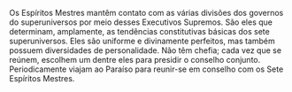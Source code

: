 ﻿Os Espíritos Mestres mantêm contato com as várias divisões dos governos do superuniversos por meio desses Executivos Supremos. São eles que determinam,  amplamente, as tendências constitutivas básicas dos sete superuniversos. Eles são uniforme e divinamente perfeitos, mas também possuem diversidades de personalidade. Não têm chefia; cada vez que se reúnem, escolhem um dentre eles para presidir o conselho conjunto. Periodicamente viajam ao Paraíso  para reunir-se em conselho com os Sete Espíritos Mestres.